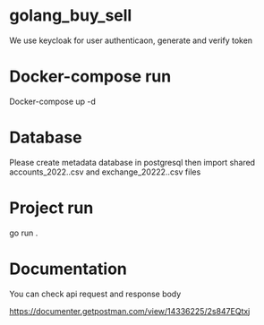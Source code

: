# golang_buy_sell

We use keycloak for user authenticaon,  generate and verify token 



# Docker-compose run
Docker-compose up -d

# Database 
Please create metadata database in postgresql then import shared accounts_2022..csv and exchange_20222..csv files

# Project run
go run .

# Documentation
 You can check api request and response body
 
https://documenter.getpostman.com/view/14336225/2s847EQtxj

